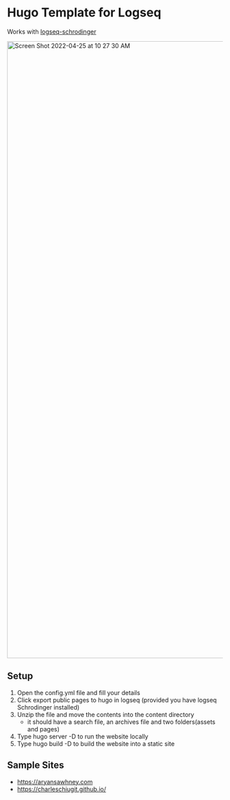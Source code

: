 # Hugo Template for Logseq
Works with [logseq-schrodinger](https://github.com/sawhney17/logseq-schrodinger)

<img width="1440" alt="Screen Shot 2022-04-25 at 10 27 30 AM" src="https://user-images.githubusercontent.com/80150109/165032278-59618fd4-99de-4b31-8025-7259982fba74.png">

## Setup
1. Open the config.yml file and fill your details
2. Click export public pages to hugo in logseq (provided you have logseq Schrodinger installed)
3. Unzip the file and move the contents into the content directory
    - it should have a search file, an archives file and two folders(assets and pages)
4. Type hugo server -D to run the website locally
5. Type hugo build -D to build the website into a static site

## Sample Sites
- https://aryansawhney.com
- https://charleschiugit.github.io/
